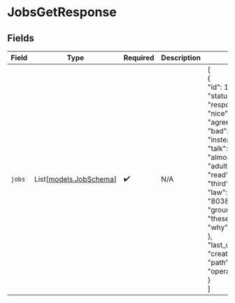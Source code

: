 # JobsGetResponse


## Fields

| Field                                                                                                                                                                                                                                                                                                                                                                                                                                                                                                                                                                                                                                                                                                                                                                  | Type                                                                                                                                                                                                                                                                                                                                                                                                                                                                                                                                                                                                                                                                                                                                                                   | Required                                                                                                                                                                                                                                                                                                                                                                                                                                                                                                                                                                                                                                                                                                                                                               | Description                                                                                                                                                                                                                                                                                                                                                                                                                                                                                                                                                                                                                                                                                                                                                            | Example                                                                                                                                                                                                                                                                                                                                                                                                                                                                                                                                                                                                                                                                                                                                                                |
| ---------------------------------------------------------------------------------------------------------------------------------------------------------------------------------------------------------------------------------------------------------------------------------------------------------------------------------------------------------------------------------------------------------------------------------------------------------------------------------------------------------------------------------------------------------------------------------------------------------------------------------------------------------------------------------------------------------------------------------------------------------------------- | ---------------------------------------------------------------------------------------------------------------------------------------------------------------------------------------------------------------------------------------------------------------------------------------------------------------------------------------------------------------------------------------------------------------------------------------------------------------------------------------------------------------------------------------------------------------------------------------------------------------------------------------------------------------------------------------------------------------------------------------------------------------------- | ---------------------------------------------------------------------------------------------------------------------------------------------------------------------------------------------------------------------------------------------------------------------------------------------------------------------------------------------------------------------------------------------------------------------------------------------------------------------------------------------------------------------------------------------------------------------------------------------------------------------------------------------------------------------------------------------------------------------------------------------------------------------- | ---------------------------------------------------------------------------------------------------------------------------------------------------------------------------------------------------------------------------------------------------------------------------------------------------------------------------------------------------------------------------------------------------------------------------------------------------------------------------------------------------------------------------------------------------------------------------------------------------------------------------------------------------------------------------------------------------------------------------------------------------------------------- | ---------------------------------------------------------------------------------------------------------------------------------------------------------------------------------------------------------------------------------------------------------------------------------------------------------------------------------------------------------------------------------------------------------------------------------------------------------------------------------------------------------------------------------------------------------------------------------------------------------------------------------------------------------------------------------------------------------------------------------------------------------------------- |
| `jobs`                                                                                                                                                                                                                                                                                                                                                                                                                                                                                                                                                                                                                                                                                                                                                                 | List[[models.JobSchema](../models/jobschema.md)]                                                                                                                                                                                                                                                                                                                                                                                                                                                                                                                                                                                                                                                                                                                       | :heavy_check_mark:                                                                                                                                                                                                                                                                                                                                                                                                                                                                                                                                                                                                                                                                                                                                                     | N/A                                                                                                                                                                                                                                                                                                                                                                                                                                                                                                                                                                                                                                                                                                                                                                    | [<br/>{<br/>"id": 1,<br/>"status": "error",<br/>"response": {<br/>"nice": "LsGZikpQmmFEvCbabcOY",<br/>"agree": "KdIMjvciKExjuxXLIhne",<br/>"bad": "heBhfgKPQDHNwALGFHBl",<br/>"instead": -2.3791848075952,<br/>"talk": 8457,<br/>"almost": "woodssteven@example.com",<br/>"adult": "VhuiIKQjAycEiKZzsXNS",<br/>"read": 2445,<br/>"third": "joanna52@example.org",<br/>"law": "80389000047445764828916065220768551264737736487291348953001230352308548564371508490829.111576422688332638976318299821671307225633549420765505489064721661172168108849716167",<br/>"ground": "ubZGLKpIxlzypMVFbCGQ",<br/>"these": 408979887401.617,<br/>"why": "BRCPSdvNikiqAbhzObGs"<br/>},<br/>"last_updated_at": "1996-03-05T09:18:15.956205",<br/>"created_at": "2003-05-02T20:39:57.142555",<br/>"path": "hJUfLWOpqwSrQwfILzws",<br/>"operation": "ijNpaLwNNiPsgmXUDeQc"<br/>}<br/>] |
